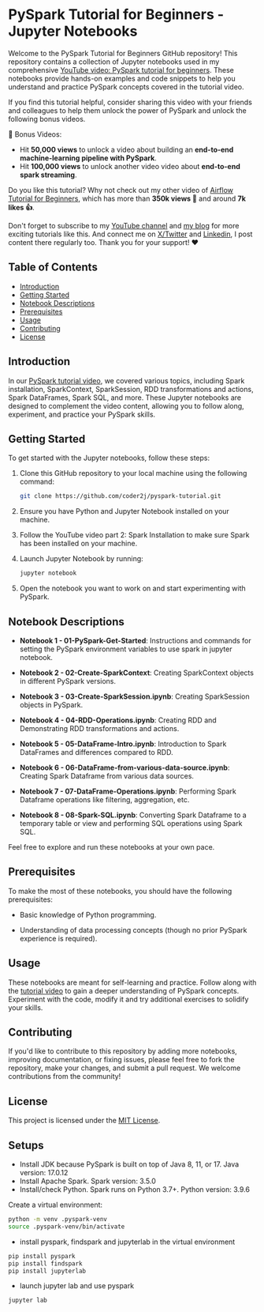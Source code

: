 # PySpark Tutorial for Beginners - Jupyter Notebooks

Welcome to the PySpark Tutorial for Beginners GitHub repository! This repository contains a collection of Jupyter notebooks used in my comprehensive [YouTube video: PySpark tutorial for beginners](https://youtu.be/EB8lfdxpirM). These notebooks provide hands-on examples and code snippets to help you understand and practice PySpark concepts covered in the tutorial video.

If you find this tutorial helpful, consider sharing this video with your friends and colleagues to help them unlock the power of PySpark and unlock the following bonus videos.

🎁 Bonus Videos:
- Hit **50,000 views** to unlock a video about building an **end-to-end machine-learning pipeline with PySpark**. 
- Hit **100,000 views** to unlock another video video about **end-to-end spark streaming**.

Do you like this tutorial? Why not check out my other video of [Airflow Tutorial for Beginners](https://youtu.be/K9AnJ9_ZAXE), which has more than **350k views 👀** and around **7k likes 👍**.

Don't forget to subscribe to my [YouTube channel](https://www.youtube.com/c/coder2j) and [my blog](https://coder2j.com/) for more exciting tutorials like this. And connect me on [X/Twitter](https://twitter.com/coder2j) and [Linkedin](https://www.linkedin.com/in/coder2j/), I post content there regularly too. Thank you for your support! ❤️


## Table of Contents

- [Introduction](#introduction)
- [Getting Started](#getting-started)
- [Notebook Descriptions](#notebook-descriptions)
- [Prerequisites](#prerequisites)
- [Usage](#usage)
- [Contributing](#contributing)
- [License](#license)

## Introduction

In our [PySpark tutorial video](https://youtu.be/EB8lfdxpirM), we covered various topics, including Spark installation, SparkContext, SparkSession, RDD transformations and actions, Spark DataFrames, Spark SQL, and more. These Jupyter notebooks are designed to complement the video content, allowing you to follow along, experiment, and practice your PySpark skills.

## Getting Started

To get started with the Jupyter notebooks, follow these steps:

1. Clone this GitHub repository to your local machine using the following command:

   ```bash
   git clone https://github.com/coder2j/pyspark-tutorial.git
   ```

2. Ensure you have Python and Jupyter Notebook installed on your machine.

3. Follow the YouTube video part 2: Spark Installation to make sure Spark has been installed on your machine.

4. Launch Jupyter Notebook by running:

   ```bash
   jupyter notebook
   ```

5. Open the notebook you want to work on and start experimenting with PySpark.

## Notebook Descriptions

- **Notebook 1 - 01-PySpark-Get-Started**: Instructions and commands for setting the PySpark environment variables to use spark in jupyter notebook.

- **Notebook 2 - 02-Create-SparkContext**: Creating SparkContext objects in different PySpark versions.


- **Notebook 3 - 03-Create-SparkSession.ipynb**: Creating SparkSession objects in PySpark.

- **Notebook 4 - 04-RDD-Operations.ipynb**: Creating RDD and Demonstrating RDD transformations and actions.

- **Notebook 5 - 05-DataFrame-Intro.ipynb**: Introduction to Spark DataFrames and differences compared to RDD.

- **Notebook 6 - 06-DataFrame-from-various-data-source.ipynb**: Creating Spark Dataframe from various data sources.

- **Notebook 7 - 07-DataFrame-Operations.ipynb**: Performing Spark Dataframe operations like filtering, aggregation, etc.

- **Notebook 8 - 08-Spark-SQL.ipynb**: Converting Spark Dataframe to a temporary table or view and performing SQL operations using Spark SQL.

Feel free to explore and run these notebooks at your own pace.

## Prerequisites

To make the most of these notebooks, you should have the following prerequisites:

- Basic knowledge of Python programming.

- Understanding of data processing concepts (though no prior PySpark experience is required).

## Usage

These notebooks are meant for self-learning and practice. Follow along with the [tutorial video](https://youtu.be/EB8lfdxpirM) to gain a deeper understanding of PySpark concepts. Experiment with the code, modify it and try additional exercises to solidify your skills.

## Contributing

If you'd like to contribute to this repository by adding more notebooks, improving documentation, or fixing issues, please feel free to fork the repository, make your changes, and submit a pull request. We welcome contributions from the community!

## License

This project is licensed under the [MIT License](LICENSE.md).


## Setups

- Install JDK because PySpark is built on top of Java 8, 11, or 17. Java version: 17.0.12
- Install Apache Spark. Spark version: 3.5.0
- Install/check Python. Spark runs on Python 3.7+. Python version: 3.9.6

Create a virtual environment:

```bash
python -m venv .pyspark-venv
source .pyspark-venv/bin/activate
```

- install pyspark, findspark and jupyterlab in the virtual environment

```bash
pip install pyspark
pip install findspark
pip install jupyterlab
```

- launch jupyter lab and use pyspark

```bash
jupyter lab
```



